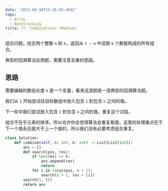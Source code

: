```yaml
---
date: '2021-04-10T15:36:05.464Z'
tags:
  - Array
  - Backtracking
title: 77. Combinations (Medium)
---
```


组合问题。给定两个整数 `n` 和 `k`，返回从 `1 ~ n` 中选取 `k` 个数能构成的所有组合。

典型的回溯算法应用题，需要注意去重的思路。

<!-- more -->

## 思路

需要编辑的数组长度 `k` 是一个变量，看来这道题是一道典型的回溯算法题。

我们从 `1` 开始尝试往目标数组中放入包含 `1` 到包含 `n` 之间的值。

下一轮中我们尝试放入包含 `2` 到包含 `n` 之间的值。重复这个过程。

组合不在乎元素的排序，所以也许你会觉得算法会重复取值，这里的处理重点在于下一个值永远是大于上一个值的，所以我们没有必要考虑组合重复。

```python
class Solution:
    def combine(self, n: int, k: int) -> List[List[int]]:
        ans = []
        def search(pos, res):
            if len(res) == k:
                ans.append(res)
                return
            for i in range(pos, n + 1):
                search(i + 1, res + [i])
        search(1, [])
        return ans
```
